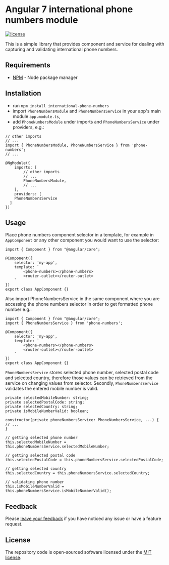 # Angular 7 international phone numbers module

[![license](https://img.shields.io/github/license/mashape/apistatus.svg?maxAge=2592000)](http://opensource.org/licenses/MIT)

This is a simple library that provides component and service for dealing with capturing and validating international phone numbers.

## Requirements
- [NPM](https://npmjs.org/) - Node package manager


## Installation

- run `npm install international-phone-numbers`
- import `PhoneNumbersModule` and `PhoneNumbersService` in your app's main module `app.module.ts`,
- add `PhoneNumbersModule` under imports and `PhoneNumbersService` under providers, e.g.:

```
// other imports
// ...
import { PhoneNumbersModule, PhoneNumbersService } from 'phone-numbers';
// ...

@NgModule({
    imports: [
        // other imports
        // ...
        PhoneNumbersModule,
        // ...
    ],
	providers: [
    PhoneNumbersService
  ]
})

```

## Usage

Place phone numbers component selector in a template, for example in `AppComponent` or any other component you would want to use the selector:

```
import { Component } from "@angular/core";

@Component({
    selector: 'my-app',
    template: `
        <phone-numbers></phone-numbers>
        <router-outlet></router-outlet>
    `
})
export class AppComponent {}
```

Also import PhoneNumbersService in the same component where you are accessing the phone numbers selector in order to get formatted phone number e.g.:

```
import { Component } from "@angular/core";
import { PhoneNumbersService } from 'phone-numbers';

@Component({
    selector: 'my-app',
    template: `
        <phone-numbers></phone-numbers>
        <router-outlet></router-outlet>
    `
})
export class AppComponent {}
```

`PhoneNumbersService` stores selected phone number, selected postal code and selected country, therefore those values can be retrieved from the service on changing values from selector.
Secondly, `PhoneNumbersService` validates the entered mobile number is valid.

```
private selectedMobileNumber: string;
private selectedPostalCode: string;
private selectedCountry: string;
private isMobileNumberValid: boolean;

constructor(private phoneNumbersService: PhoneNumbersService, ...) {
// ...
}

// getting selected phone number
this.selectedMobileNumber = this.phoneNumbersService.selectedMobileNumber;

// getting selected postal code
this.selectedPostalCode = this.phoneNumbersService.selectedPostalCode;

// getting selected country
this.selectedCountry = this.phoneNumbersService.selectedCountry;

// validating phone number
this.isMobileNumberValid = this.phoneNumbersService.isMobileNumberValid();

```

## Feedback

Please [leave your feedback](https://github.com/perceivechuchu/phone-numbers/issues) if you have noticed any issue or have a feature request.

## License

The repository code is open-sourced software licensed under the [MIT license](http://opensource.org/licenses/MIT).